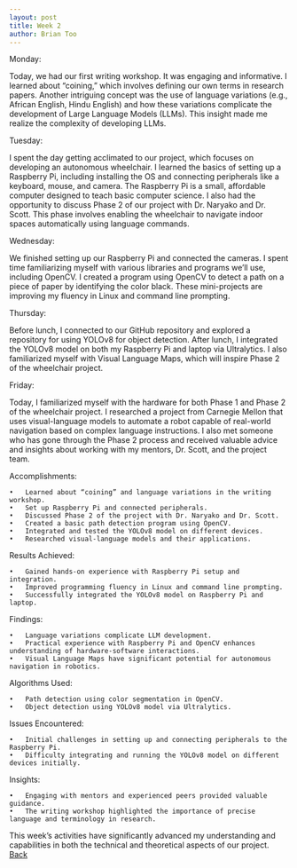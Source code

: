 ```yaml
---
layout: post
title: Week 2
author: Brian Too
---
```


Monday:

Today, we had our first writing workshop. It was engaging and informative. I learned about “coining,” which involves defining our own terms in research papers. Another intriguing concept was the use of language variations (e.g., African English, Hindu English) and how these variations complicate the development of Large Language Models (LLMs). This insight made me realize the complexity of developing LLMs.

Tuesday:

I spent the day getting acclimated to our project, which focuses on developing an autonomous wheelchair. I learned the basics of setting up a Raspberry Pi, including installing the OS and connecting peripherals like a keyboard, mouse, and camera. The Raspberry Pi is a small, affordable computer designed to teach basic computer science. I also had the opportunity to discuss Phase 2 of our project with Dr. Naryako and Dr. Scott. This phase involves enabling the wheelchair to navigate indoor spaces automatically using language commands.

Wednesday:

We finished setting up our Raspberry Pi and connected the cameras. I spent time familiarizing myself with various libraries and programs we’ll use, including OpenCV. I created a program using OpenCV to detect a path on a piece of paper by identifying the color black. These mini-projects are improving my fluency in Linux and command line prompting.

Thursday:

Before lunch, I connected to our GitHub repository and explored a repository for using YOLOv8 for object detection. After lunch, I integrated the YOLOv8 model on both my Raspberry Pi and laptop via Ultralytics. I also familiarized myself with Visual Language Maps, which will inspire Phase 2 of the wheelchair project.

Friday:

Today, I familiarized myself with the hardware for both Phase 1 and Phase 2 of the wheelchair project. I researched a project from Carnegie Mellon that uses visual-language models to automate a robot capable of real-world navigation based on complex language instructions. I also met someone who has gone through the Phase 2 process and received valuable advice and insights about working with my mentors, Dr. Scott, and the project team.

Accomplishments:

	•	Learned about “coining” and language variations in the writing workshop.
	•	Set up Raspberry Pi and connected peripherals.
	•	Discussed Phase 2 of the project with Dr. Naryako and Dr. Scott.
	•	Created a basic path detection program using OpenCV.
	•	Integrated and tested the YOLOv8 model on different devices.
	•	Researched visual-language models and their applications.

Results Achieved:

	•	Gained hands-on experience with Raspberry Pi setup and integration.
	•	Improved programming fluency in Linux and command line prompting.
	•	Successfully integrated the YOLOv8 model on Raspberry Pi and laptop.

Findings:

	•	Language variations complicate LLM development.
	•	Practical experience with Raspberry Pi and OpenCV enhances understanding of hardware-software interactions.
	•	Visual Language Maps have significant potential for autonomous navigation in robotics.

Algorithms Used:

	•	Path detection using color segmentation in OpenCV.
	•	Object detection using YOLOv8 model via Ultralytics.

Issues Encountered:

	•	Initial challenges in setting up and connecting peripherals to the Raspberry Pi.
	•	Difficulty integrating and running the YOLOv8 model on different devices initially.

Insights:

	•	Engaging with mentors and experienced peers provided valuable guidance.
	•	The writing workshop highlighted the importance of precise language and terminology in research.

This week’s activities have significantly advanced my understanding and capabilities in both the technical and theoretical aspects of our project.
[Back](./)
